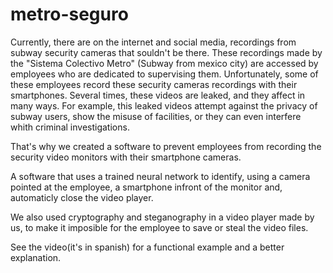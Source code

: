 # metro-seguro
Currently, there are on the internet and social media, recordings from subway security cameras that souldn't be there.
These recordings made by the "Sistema Colectivo Metro" (Subway from mexico city) are accessed by employees who are dedicated to supervising them. 
Unfortunately, some of these employees record these security cameras recordings with their smartphones.
Several times, these videos are leaked, and they affect in many ways. For example, this leaked videos attempt against the privacy of subway users, show the misuse of facilities, or they can even
interfere whith criminal investigations.

That's why we created a software to prevent employees from recording the security video monitors with their smartphone cameras.

A software that uses a trained neural network to identify, using a camera pointed at the employee, a smartphone infront of the monitor and, automaticly close the video player.

We also used cryptography and steganography in a video player made by us, to make it imposible for the employee to save or steal the video files.

See the video(it's in spanish) for a functional example and a better explanation.

